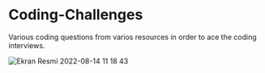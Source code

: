 # Coding-Challenges
Various coding questions from varios resources in order to ace the coding interviews.

![Ekran Resmi 2022-08-14 11 18 43](https://user-images.githubusercontent.com/90466553/184528542-0ee1a93f-d41c-4514-a764-a73e60f8f826.png)

